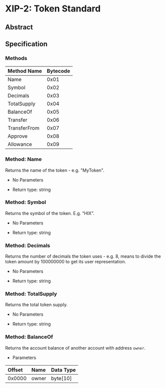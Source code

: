# XIP-2: Token Standard

## Abstract

## Specification

### Methods

|Method Name|Bytecode|
|:---|:---|
|Name|0x01|
|Symbol|0x02|
|Decimals|0x03|
|TotalSupply|0x04|
|BalanceOf|0x05|
|Transfer|0x06|
|TransferFrom|0x07|
|Approve|0x08|
|Allowance|0x09|

### Method: Name

Returns the name of the token - e.g. "MyToken".

* No Parameters

* Return type: string

### Method: Symbol

Returns the symbol of the token. E.g. “HIX”.

* No Parameters

* Return type: string

### Method: Decimals

Returns the number of decimals the token uses - e.g. 8, means to divide the token amount by 100000000 to get its user representation.

* No Parameters

* Return type: string

### Method: TotalSupply

Returns the total token supply.

* No Parameters

* Return type: string

### Method: BalanceOf

Returns the account balance of another account with address `owner`.

* Parameters

|Offset|Name|Data Type|
|:-----|:---|:---|
|0x0000|owner|byte\[10\]|
